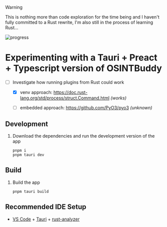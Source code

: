 > [!WARNING]  
> This is nothing more than code exploration for the time being and I haven't fully committed to a Rust rewrite, I'm also still in the process of learning Rust...

![progress](https://github.com/user-attachments/assets/b0770960-1e44-4ecc-8b55-7b789cf23ae1)

# Experimenting with a Tauri + Preact + Typescript version of OSINTBuddy

- [ ] Investigate how running plugins from Rust could work
  - [x] venv approach: https://doc.rust-lang.org/std/process/struct.Command.html *(works)*
  - [ ] embedded approach: https://github.com/PyO3/pyo3 *(unknown)*


## Development

1. Download the dependencies and run the development version of the app 
   ```
   pnpm i
   pnpm tauri dev
   ```

## Build

1. Build the app
   ```
   pnpm tauri build
   ```


## Recommended IDE Setup

- [VS Code](https://code.visualstudio.com/) + [Tauri](https://marketplace.visualstudio.com/items?itemName=tauri-apps.tauri-vscode) + [rust-analyzer](https://marketplace.visualstudio.com/items?itemName=rust-lang.rust-analyzer)

